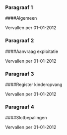 <meta http-equiv='Content-Type' content='text/html; charset=utf-8' />

### Paragraaf  1  

####Algemeen

Vervallen per 01-01-2012 

### Paragraaf  2  

####Aanvraag exploitatie

Vervallen per 01-01-2012 

### Paragraaf  3  

####Register kinderopvang

Vervallen per 01-01-2012 

### Paragraaf  4  

####Slotbepalingen

Vervallen per 01-01-2012 

